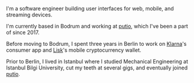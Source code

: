 I'm a software engineer building user interfaces for web, mobile, and streaming devices.

I'm currently based in Bodrum and working at [putio](https://put.io), which I've been a part of since 2017.

Before moving to Bodrum, I spent three years in Berlin to work on [Klarna](https://klarna.com)'s consumer app and [Lisk](https://lisk.io)'s mobile cryptocurrency wallet.

Prior to Berlin, I lived in Istanbul where I studied Mechanical Engineering at Istanbul Bilgi University, cut my teeth at several gigs, and eventually joined [putio](https://put.io).
